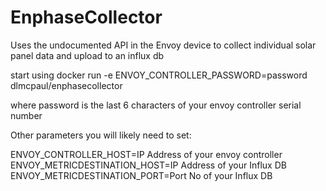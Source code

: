 # EnphaseCollector

Uses the undocumented API in the Envoy device to collect individual solar panel data and upload to an influx db

start using 
docker run -e ENVOY_CONTROLLER_PASSWORD=password dlmcpaul/enphasecollector

where password is the last 6 characters of your envoy controller serial number

Other parameters you will likely need to set:

ENVOY_CONTROLLER_HOST=IP Address of your envoy controller
ENVOY_METRICDESTINATION_HOST=IP Address of your Influx DB
ENVOY_METRICDESTINATION_PORT=Port No of your Influx DB
